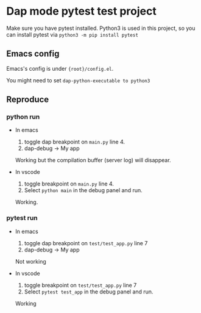 # Dap mode pytest test project

Make sure you have pytest installed. Python3 is used in this project, so you can install pytest via `python3 -m pip install pytest`

## Emacs config

Emacs's config is under `{root}/config.el`.

You might need to set `dap-python-executable to python3`

## Reproduce

### python run

- In emacs

  1. toggle dap breakpoint on `main.py` line 4.
  2. dap-debug -> My app

  Working but the compilation buffer (server log) will disappear.

- In vscode

  1. toggle breakpoint on `main.py` line 4.
  2. Select `python main` in the debug panel and run.

  Working.

### pytest run

- In emacs

  1. toggle dap breakpoint on `test/test_app.py` line 7
  2. dap-debug -> My app

  Not working

- In vscode

  1. toggle breakpoint on `test/test_app.py` line 7
  2. Select `pytest test_app` in the debug panel and run.

  Working
